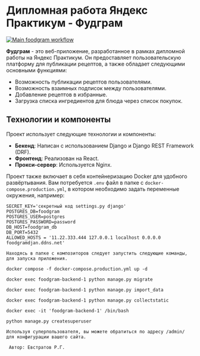# Дипломная работа Яндекс Практикум - Фудграм

[![Main foodgram workflow](https://github.com/EvstratovRG/foodgram-project-react/actions/workflows/main.yml/badge.svg)](https://github.com/EvstratovRG/foodgram-project-react/actions/workflows/main.yml)

**Фудграм** - это веб-приложение, разработанное в рамках дипломной работы на Яндекс Практикум. Он предоставляет пользовательскую платформу для публикации рецептов, а также обладает следующими основными функциями:

- Возможность публикации рецептов пользователями.
- Возможность взаимных подписок между пользователями.
- Добавление рецептов в избранные.
- Загрузка списка ингредиентов для блюда через список покупок.

## Технологии и компоненты

Проект использует следующие технологии и компоненты:

- **Бекенд**: Написан с использованием Django и Django REST Framework (DRF).
- **Фронтенд**: Реализован на React.
- **Прокси-сервер**: Используется Nginx.

Проект также включает в себя контейнеризацию Docker для удобного развёртывания. Вам потребуется `.env` файл в папке с `docker-compose.production.yml`, в котором необходимо задать переменные окружения, например:

```plaintext
SECRET_KEY='секретный код settings.py django'
POSTGRES_DB=foodgram
POSTGRES_USER=postgres
POSTGRES_PASSWORD=password
DB_HOST=foodgram_db
DB_PORT=5432
ALLOWED_HOSTS = '11.22.333.444 127.0.0.1 localhost 0.0.0.0 foodgramdjan.ddns.net'

Находясь в папке с композиторов следует запустить следующие команды, для запуска приложения.

docker compose -f docker-compose.production.yml up -d

docker exec foodgram-backend-1 python manage.py migrate

docker exec foodgram-backend-1 python manage.py import_data

docker exec foodgram-backend-1 python manage.py collectstatic

docker exec -it 'foodgram-backend-1' /bin/bash

python manage.py createsuperuser

Используя суперпользователя, вы можете обратиться по адресу /admin/ для конфигурации вашего сайта.

 Автор: Евстратов Р.Г.
